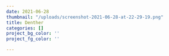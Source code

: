 ```yaml
---
date: 2021-06-28
thumbnail: "/uploads/screenshot-2021-06-28-at-22-29-19.png"
title: Denther
categories: []
project_bg_color: ''
project_fg_color: ''

---
```

